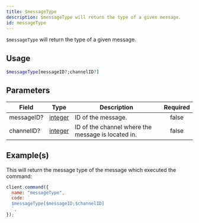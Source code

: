 ```yaml
---
title: $messageType
description: $messageType will return the type of a given message.
id: messageType
---
```


`$messageType` will return the type of a given message.

## Usage

```php
$messageType[messageID?;channelID?]
```

## Parameters

| Field      | Type                                                                                                | Description                                        | Required |
| ---------- | --------------------------------------------------------------------------------------------------- | -------------------------------------------------- | :------: |
| messageID? | [integer](https://developer.mozilla.org/en-US/docs/Web/JavaScript/Reference/Global_Objects/Integer) | ID of the message.                                 |  false   |
| channelID? | [integer](https://developer.mozilla.org/en-US/docs/Web/JavaScript/Reference/Global_Objects/Integer) | ID of the channel where the message is located in. |  false   |

## Example(s)

This will return the message type of the message which executed the command:

```javascript
client.command({
  name: "messageType",
  code: `
  $messageType[$messageID;$channelID]
  `,
});
```
